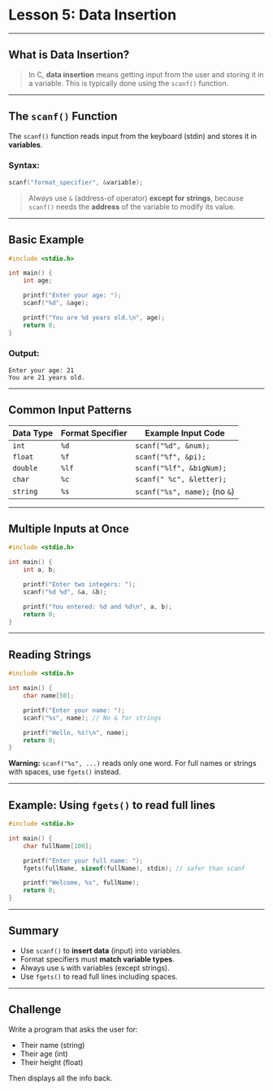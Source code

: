 # Lesson 5: Data Insertion

---

## What is Data Insertion?

> In C, **data insertion** means getting input from the user and storing it in a variable. This is typically done using the `scanf()` function.

---

## The `scanf()` Function

The `scanf()` function reads input from the keyboard (stdin) and stores it in **variables**.

### Syntax:

```c
scanf("format_specifier", &variable);
```

> Always use `&` (address-of operator) **except for strings**, because `scanf()` needs the **address** of the variable to modify its value.

---

## Basic Example

```c
#include <stdio.h>

int main() {
    int age;

    printf("Enter your age: ");
    scanf("%d", &age);

    printf("You are %d years old.\n", age);
    return 0;
}
```

### Output:

```
Enter your age: 21
You are 21 years old.
```

---

## Common Input Patterns

| Data Type | Format Specifier | Example Input Code            |
| --------- | ---------------- | ----------------------------- |
| `int`     | `%d`             | `scanf("%d", &num);`          |
| `float`   | `%f`             | `scanf("%f", &pi);`           |
| `double`  | `%lf`            | `scanf("%lf", &bigNum);`      |
| `char`    | `%c`             | `scanf(" %c", &letter);`      |
| `string`  | `%s`             | `scanf("%s", name);` (no `&`) |

---

## Multiple Inputs at Once

```c
#include <stdio.h>

int main() {
    int a, b;

    printf("Enter two integers: ");
    scanf("%d %d", &a, &b);

    printf("You entered: %d and %d\n", a, b);
    return 0;
}
```

---

## Reading Strings

```c
#include <stdio.h>

int main() {
    char name[50];

    printf("Enter your name: ");
    scanf("%s", name); // No & for strings

    printf("Hello, %s!\n", name);
    return 0;
}
```

**Warning:** `scanf("%s", ...)` reads only one word. For full names or strings with spaces, use `fgets()` instead.

---

## Example: Using `fgets()` to read full lines

```c
#include <stdio.h>

int main() {
    char fullName[100];

    printf("Enter your full name: ");
    fgets(fullName, sizeof(fullName), stdin); // safer than scanf

    printf("Welcome, %s", fullName);
    return 0;
}
```

---

## Summary

* Use `scanf()` to **insert data** (input) into variables.
* Format specifiers must **match variable types**.
* Always use `&` with variables (except strings).
* Use `fgets()` to read full lines including spaces.

---

## Challenge

Write a program that asks the user for:

* Their name (string)
* Their age (int)
* Their height (float)

Then displays all the info back.
